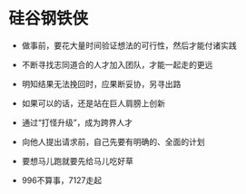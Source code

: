 # 硅谷钢铁侠

- 做事前，要花大量时间验证想法的可行性，然后才能付诸实践
- 不断寻找志同道合的人才加入团队，才能一起走的更远
- 明知结果无法挽回时，应果断妥协，另寻出路

- 如果可以的话，还是站在巨人肩膀上创新
- 通过“打怪升级”，成为跨界人才
- 向他人提出请求前，自己先要有明确的、全面的计划
- 要想马儿跑就要先给马儿吃好草
- 996不算事，7127走起